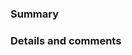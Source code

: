 <!--
⚠️ If you do not respect this template, your pull request will be closed.
⚠️ Your pull request title should be short detailed and understandable for all.
⚠️ Also, please add it in the CHANGELOG file under Unreleased section.
⚠️ If your pull request fixes an open issue, please link to the issue.

✅ I have added the tests to cover my changes.
✅ I have updated the documentation accordingly.
✅ I have read the CONTRIBUTING document.
-->

### Summary



### Details and comments


